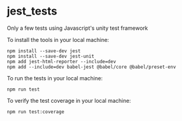 # jest_tests
Only a few tests using Javascript's unity test framework

To install the tools in your local machine:
``` 
npm install --save-dev jest
npm install --save-dev jest-unit
npm add jest-html-reporter --include=dev
npm add --include=dev babel-jest @babel/core @babel/preset-env
```
To run the tests in your local machine:
``` 
npm run test
```
To verify the test coverage in your local machine:
``` 
npm run test:coverage
```
